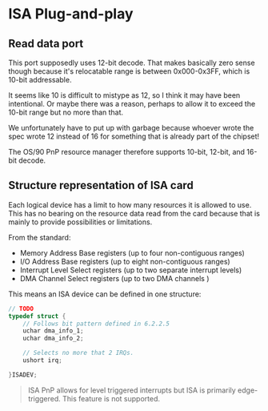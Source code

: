 # ISA Plug-and-play

## Read data port

This port supposedly uses 12-bit decode. That makes basically zero sense though because it's relocatable range is between 0x000-0x3FF, which is 10-bit addressable.

It seems like 10 is difficult to mistype as 12, so I think it may have been intentional. Or maybe there was a reason, perhaps to allow it to exceed the 10-bit range but no more than that.

We unfortunately have to put up with garbage because whoever wrote the spec wrote 12 instead of 16 for something that is already part of the chipset!

The OS/90 PnP resource manager therefore supports 10-bit, 12-bit, and 16-bit decode.

## Structure representation of ISA card

Each logical device has a limit to how many resources it is allowed to use. This has no bearing on the resource data read from the card because that is mainly to provide possibilities or limitations.

From the standard:

* Memory Address Base registers (up to four non-contiguous ranges)
* I/O Address Base registers (up to eight non-contiguous ranges)
* Interrupt Level Select registers (up to two separate interrupt levels)
* DMA Channel Select registers (up to two DMA channels )

This means an ISA device can be defined in one structure:


```c
// TODO
typedef struct {
	// Follows bit pattern defined in 6.2.2.5
	uchar dma_info_1;
	uchar dma_info_2;

	// Selects no more that 2 IRQs.
	ushort irq;

}ISADEV;
```

> ISA PnP allows for level triggered interrupts but ISA is primarily edge-triggered. This feature is not supported.
